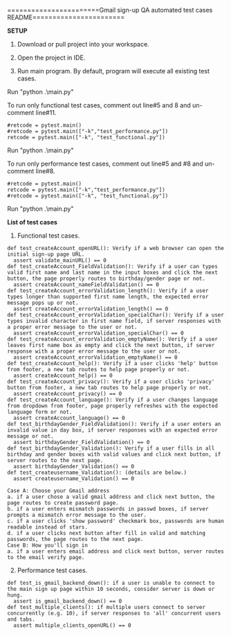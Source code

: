 =======================Gmail sign-up QA automated test cases README=======================

**SETUP**
1. Download or pull project into your workspace.
   
3. Open the project in IDE.

5. Run main program. By default, program will execute all existing test cases.
   
Run "python .\main.py"

To run only functional test cases, comment out line#5 and 8 and un-comment line#11.

    #retcode = pytest.main()
    #retcode = pytest.main(["-k","test_performance.py"])
    retcode = pytest.main(["-k", "test_functional.py"])

Run "python .\main.py"

To run only performance test cases, comment out line#5 and #8 and un-comment line#8.

    #retcode = pytest.main()
    retcode = pytest.main(["-k","test_performance.py"])
    #retcode = pytest.main(["-k", "test_functional.py"])

Run "python .\main.py"




**List of test cases**

1. Functional test cases.

```   
def test_createAccount_openURL(): Verify if a web browser can open the initial sign-up page URL.
  assert validate_mainURL() == 0
def test_createAccount_FieldValidation(): Verify if a user can types valid first name and last name in the input boxes and click the next button, the page properly routes to birthday/gender page or not.
  assert createAccount_nameFieldValidation() == 0
def test_createAccount_errorValidation_length(): Verify if a user types longer than supported first name length, the expected error message pops up or not.
  assert createAccount_errorValidation_length() == 0
def test_createAccount_errorValidation_specialChar(): Verify if a user types invalid character in first name field, if server responses with a proper error message to the user or not.
  assert createAccount_errorValidation_specialChar() == 0
def test_createAccount_errorValidation_emptyName(): Verify if a user leaves first name box as empty and click the next button, if server response with a proper error message to the user or not.
  assert createAccount_errorValidation_emptyName() == 0
def test_createAccount_help(): Verify if a user clicks 'help' button from footer, a new tab routes to help page properly or not.
  assert createAccount_help() == 0
def test_createAccount_privacy(): Verify if a user clicks 'privacy' button from footer, a new tab routes to help page properly or not.
  assert createAccount_privacy() == 0
def test_createAccount_language(): Verify if a user changes language from dropdown from footer, page properly refreshes with the expected language form or not.
  assert createAccount_language() == 0
def test_birthdayGender_FieldValidation(): Verify if a user enters an invalid value in day box, if server responses with an expected error message or not.
  assert birthdayGender_FieldValidation() == 0
def test_birthdayGender_Validation(): Verify if a user fills in all birthday and gender boxes with valid values and click next button, if server routes to the next page.
  assert birthdayGender_Validation() == 0
def test_createusername_Validation(): (details are below.)
  assert createusername_Validation() == 0

Case A: Choose your Gmail address
a. if a user chose a valid gmail address and click next button, the page routes to create password page.
b. if a user enters mismatch passwords in passwd boxes, if server prompts a mismatch error message to the user.
c. if a user clicks 'show password' checkmark box, passwords are human readable instead of stars.
d. if a user clicks next button after fill in valid and matching passwords, the page routes to the next page.
Case B: How you'll sign in
a. if a user enters email address and click next button, server routes to the email verify page.
```

2. Performance test cases.
```
def test_is_gmail_backend_down(): if a user is unable to connect to the main sign up page within 10 seconds, consider server is down or hung.
  assert is_gmail_backend_down() == 0
def test_multiple_clients(): if multiple users connect to server concurrently (e.g. 10), if server responses to 'all' concurrent users and tabs. 
  assert multiple_clients_openURL() == 0
```


